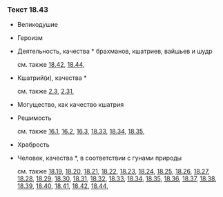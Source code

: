 ### Текст 18.43
	
- Великодушие

	
- Героизм

	
- Деятельность, качества \* брахманов, кшатриев, вайшьев и шудр

	см. также  [18.42](../18/1842.md),  [18.44](../18/1844.md), 
	
- Кшатрий(и), качества \*

	см. также  [2.3](../02/0203.md),  [2.31](../02/0231.md), 
	
- Могущество, как качество кшатрия

	
- Решимость

	см. также  [16.1](../16/1601.md),  [16.2](../16/1602.md),  [16.3](../16/1603.md),  [18.33](../18/1833.md),  [18.34](../18/1834.md),  [18.35](../18/1835.md), 
	
- Храбрость

	
- Человек, качества \*, в соответствии с гунами природы

	см. также  [18.19](../18/1819.md),  [18.20](../18/1820.md),  [18.21](../18/1821.md),  [18.22](../18/1822.md),  [18.23](../18/1823.md),  [18.24](../18/1824.md),  [18.25](../18/1825.md),  [18.26](../18/1826.md),  [18.27](../18/1827.md),  [18.28](../18/1828.md),  [18.29](../18/1829.md),  [18.30](../18/1830.md),  [18.31](../18/1831.md),  [18.32](../18/1832.md),  [18.33](../18/1833.md),  [18.34](../18/1834.md),  [18.35](../18/1835.md),  [18.36](../18/1836.md),  [18.37](../18/1837.md),  [18.38](../18/1838.md),  [18.39](../18/1839.md),  [18.40](../18/1840.md),  [18.41](../18/1841.md),  [18.42](../18/1842.md),  [18.44](../18/1844.md), 
